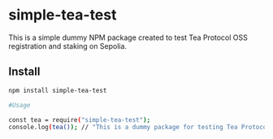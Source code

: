 # simple-tea-test

This is a simple dummy NPM package created to test Tea Protocol OSS registration and staking on Sepolia.

## Install

```bash
npm install simple-tea-test

#Usage

const tea = require("simple-tea-test");
console.log(tea()); // "This is a dummy package for testing Tea Protocol."
